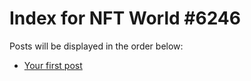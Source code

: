 # Index for NFT World #6246
Posts will be displayed in the order below:

- [Your first post](./001-first.md)

